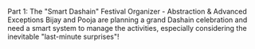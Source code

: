 Part 1: The "Smart Dashain" Festival Organizer - Abstraction & Advanced Exceptions
Bijay and Pooja are planning a grand Dashain celebration and need a smart system to manage the activities, especially considering the inevitable "last-minute surprises"!